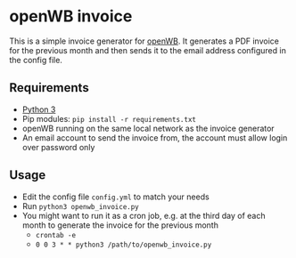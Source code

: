 # openWB invoice

This is a simple invoice generator for [openWB](https://openwb.de/main/). It generates a PDF invoice for the previous month and then sends it to the email address configured in the config file.

## Requirements
- [Python 3](https://www.python.org/downloads/)
- Pip modules: `pip install -r requirements.txt`
- openWB running on the same local network as the invoice generator
- An email account to send the invoice from, the account must allow login over password only

## Usage
- Edit the config file `config.yml` to match your needs
- Run `python3 openwb_invoice.py`
- You might want to run it as a cron job, e.g. at the third day of each month to generate the invoice for the previous month
    - `crontab -e`
    - `0 0 3 * * python3 /path/to/openwb_invoice.py`
